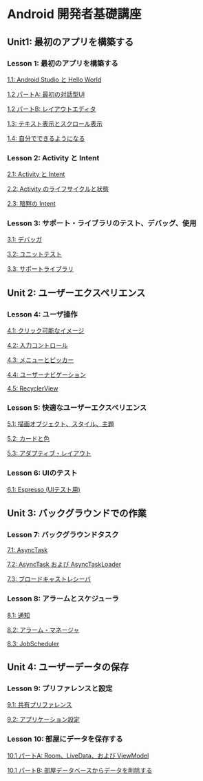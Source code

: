 # Android 開発者基礎講座 

## Unit1: 最初のアプリを構築する

### Lesson 1: 最初のアプリを構築する

[1.1: Android Studio と Hello World](./1-1/)

[1.2 パートA: 最初の対話型UI](./1-2a/)

[1.2 パートB: レイアウトエディタ](./1-2b/)

[1.3: テキスト表示とスクロール表示](./1-3/)

[1.4: 自分でできるようになる](./1-4/)

### Lesson 2: Activity と Intent

[2.1: Activity と Intent](./2-1/)

[2.2: Activity のライフサイクルと状態](./2-2/)

[2.3: 暗黙の Intent](./2-3/)

### Lesson 3: サポート・ライブラリのテスト、デバッグ、使用

[3.1: デバッガ](./3-1/)

[3.2: ユニットテスト](./3-2/)

[3.3: サポートライブラリ](./3-3/)

## Unit 2: ユーザーエクスペリエンス

### Lesson 4: ユーザ操作

[4.1: クリック可能なイメージ](./4-1/)

[4.2: 入力コントロール](./4-2/)

[4.3: メニューとピッカー](./4-3/)

[4.4: ユーザーナビゲーション](./4-4/)

[4.5: RecyclerView](./4-5/)

### Lesson 5: 快適なユーザーエクスペリエンス

[5.1: 描画オブジェクト、スタイル、主題](./5-1/)

[5.2: カードと色](./5-2/)

[5.3: アダプティブ・レイアウト](./5-3/)

### Lesson 6: UIのテスト

[6.1: Espresso (UIテスト用)](./6-1/)

## Unit 3: バックグラウンドでの作業

### Lesson 7: バックグラウンドタスク

[7.1: AsyncTask](./7-1/)

[7.2: AsyncTask および AsyncTaskLoader](./7-2/)

[7.3: ブロードキャストレシーバ](./7-3/)

### Lesson 8: アラームとスケジューラ

[8.1: 通知](./8-1/)

[8.2: アラーム・マネージャ](./8-2/)

[8.3: JobScheduler](./8-3/)

## Unit 4: ユーザーデータの保存

### Lesson 9: プリファレンスと設定

[9.1: 共有プリファレンス](./9-1/)

[9.2: アプリケーション設定](./9-2/)

### Lesson 10: 部屋にデータを保存する

[10.1 パートA: Room、LiveData、および ViewModel](./10-1a/)

[10.1 パートB: 部屋データベースからデータを削除する](./10-1b)


<!--
Lesson 1: Build your first app
1.1: Android Studio and Hello World
1.2 Part A: Your first interactive UI
1.2 Part B: The layout editor
1.3: Text and scrolling views
1.4: Learn to help yourself
Lesson 2: Activities and intents
2.1: Activities and intents
2.2: Activity lifecycle and state
2.3: Implicit intents
Lesson 3: Testing, debugging, and using support libraries
3.1: The debugger
3.2: Unit tests
3.3: Support libraries
Unit 2: User experience
Lesson 4: User interaction
4.1: Clickable images
4.2: Input controls
4.3: Menus and pickers
4.4: User navigation
4.5: RecyclerView
Lesson 5: Delightful user experience
5.1: Drawables, styles, and themes
5.2: Cards and colors
5.3: Adaptive layouts
Lesson 6:Testing your UI
6.1: Espresso for UI testing
Unit 3: Working in the background
Lesson 7: Background tasks
7.1: AsyncTask
7.2: AsyncTask and AsyncTaskLoader
7.3: Broadcast receivers
Lesson 8: Alarms and schedulers
8.1: Notifications
8.2: The alarm manager
8.3: JobScheduler
Unit 4: Saving user data
Lesson 9: Preferences and settings
9.1: Shared preferences
9.2: App settings
Lesson 10: Storing data with Room
10.1 Part A: Room, LiveData, and ViewModel
10.1 Part B: Deleting data from a Room database
-->
